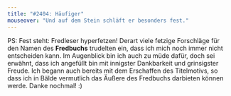 ```yaml
---
title: "#2404: Häufiger"
mouseover: "Und auf dem Stein schläft er besonders fest."
---
```


PS:
Fest steht: Fredleser hyperfetzen! 
Derart viele fetzige Forschläge für den Namen des <strong>Fredbuchs</strong> trudelten ein, dass ich mich noch immer nicht entscheiden kann. Im Augenblick bin ich auch zu müde dafür, doch sei erwähnt, dass ich angefüllt bin mit innigster Dankbarkeit und grinsigster Freude. 
Ich begann auch bereits mit dem Erschaffen des Titelmotivs, so dass ich in Bälde vermutlich das Äußere des Fredbuchs darbieten können werde. 
Danke nochmal!
:)
